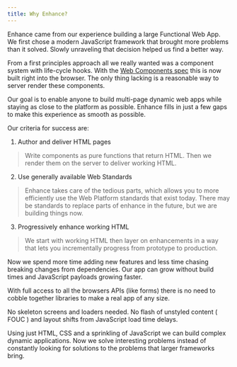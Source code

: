 ```yaml
---
title: Why Enhance?
---
```


Enhance came from our experience building a large Functional Web App. We first chose a modern JavaScript framework that brought more problems than it solved. Slowly unraveling that decision helped us find a better way.

From a first principles approach all we really wanted was a component system with life-cycle hooks. With the [Web Components spec](https://developer.mozilla.org/en-US/docs/Web/Web_Components) this is now built right into the browser. The only thing lacking is a reasonable way to server render these components.

Our goal is to enable anyone to build multi-page dynamic web apps while staying as close to the platform as possible. Enhance fills in just a few gaps to make this experience as smooth as possible.

Our criteria for success are:

1. Author and deliver HTML pages

> Write components as pure functions that return HTML. Then we render them on the server to deliver working HTML.

2. Use generally available Web Standards

> Enhance takes care of the tedious parts, which allows you to more efficiently use the Web Platform standards that exist today. There may be standards to replace parts of enhance in the future, but we are building things now.

3. Progressively enhance working HTML

> We start with working HTML then layer on enhancements in a way that lets you incrementally progress from prototype to production.

Now we spend more time adding new features and less time chasing breaking changes from dependencies. Our app can grow without build times and JavaScript payloads growing faster.

With full access to all the browsers APIs (like forms) there is no need to cobble together libraries to make a real app of any size.

No skeleton screens and loaders needed. No flash of unstyled content ( FOUC ) and layout shifts from JavaScript load time delays.

Using just HTML, CSS and a sprinkling of JavaScript we can build complex dynamic applications. Now we solve interesting problems instead of constantly looking for solutions to the problems that larger frameworks bring.

